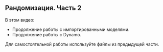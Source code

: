 ## Рандомизация. Часть 2

В этом видео:

- Продолжение работы с импортированными моделями.
- Продолжение работы с Dynamo.

Для самостоятельной работы используйте файлы из предыдущей части.

[](https://player.softculture.cc/embed/MRM/MRM_8.16.03_L3-2_Parametric_Dynamo)
